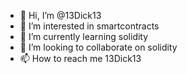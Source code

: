 - 👋 Hi, I’m @13Dick13
- 👀 I’m interested in smartcontracts    
- 🌱 I’m currently learning solidity
- 💞️ I’m looking to collaborate on solidity
- 📫 How to reach me 13Dick13

<!---
13Dick13/13Dick13 is a ✨ special ✨ repository because its `README.md` (this file) appears on your GitHub profile.
You can click the Preview link to take a look at your changes.
--->
